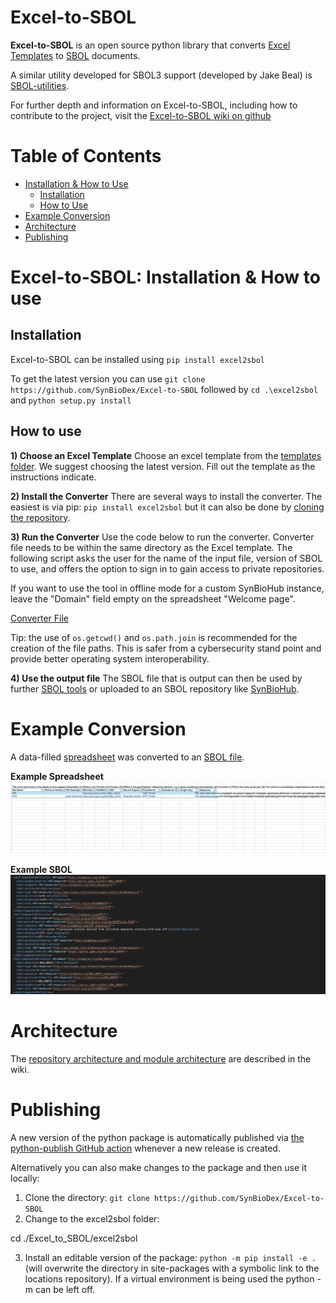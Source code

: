 # Excel-to-SBOL

**Excel-to-SBOL** is an open source python library that converts [Excel Templates](https://github.com/SynBioDex/Excel-to-SBOL/tree/master/excel2sbol/resources/templates) to [SBOL](https://sbolstandard.org/) documents.

A similar utility developed for SBOL3 support (developed by Jake Beal) is [SBOL-utilities](https://github.com/SynBioDex/SBOL-utilities).

For further depth and information on Excel-to-SBOL, including how to contribute to the project, visit the [Excel-to-SBOL wiki on github](https://github.com/SynBioDex/Excel-to-SBOL/wiki)



# Table of Contents
- [Installation & How to Use](#installation--how-to-use)
    - [Installation](#installation)
    - [How to Use](#how-to-use)
- [Example Conversion](#example-conversion)
- [Architecture](#architecture)
- [Publishing](#publishing)

<!-- # Interface

![VisBOL Example Visualization](./images/example.png) -->

# Excel-to-SBOL: Installation & How to use

## Installation

Excel-to-SBOL can be installed using `pip install excel2sbol`

To get the latest version you can use `git clone https://github.com/SynBioDex/Excel-to-SBOL` followed by `cd .\excel2sbol` and `python setup.py install`

## How to use

**1) Choose an Excel Template**
Choose an excel template from the [templates folder](https://github.com/SynBioDex/Excel-to-SBOL/tree/master/excel2sbol/resources/templates).
We suggest choosing the latest version. Fill out the template as the instructions indicate. 

**2) Install the Converter**
There are several ways to install the converter. The easiest is via pip: `pip install excel2sbol` but it can also be done by [cloning the repository](https://github.com/SynBioDex/Excel-to-SBOL/wiki/2.-Cloning-From-GitHub).

**3) Run the Converter**
Use the code below to run the converter. Converter file needs to be within the same directory as the Excel template.
The following script asks the user for the name of the input file, version of SBOL to use, and offers the option to sign in to gain access to private repositories.

If you want to use the tool in offline mode for a custom SynBioHub instance, leave the "Domain" field empty on the spreadsheet "Welcome page".

[Converter File](https://github.com/SynBioDex/Excel-to-SBOL/blob/master/excel2sbol/tests/test_files/Excel2SBOLConverter.py)

Tip: the use of `os.getcwd()` and `os.path.join` is recommended for the creation of the file paths. This is safer from a cybersecurity stand point and provide better operating system interoperability.

**4) Use the output file**
The SBOL file that is output can then be used by further [SBOL tools](https://sbolstandard.org/applications/) or uploaded to an SBOL repository like [SynBioHub](https://synbiohub.org/).

# Example Conversion

A data-filled [spreadsheet](https://github.com/SynBioDex/Excel-to-SBOL/blob/master/excel2sbol/resources/templates/Sample_template_Excel2SBOL.xlsm) was converted to an [SBOL file](https://github.com/SynBioDex/Excel-to-SBOL/blob/master/excel2sbol/resources/templates/Sample_template_Excel2SBOL.xlm).

**Example Spreadsheet**
![Example Spreadsheet](https://github.com/SynBioDex/Excel-to-SBOL/blob/master/images/sample_template.png)

**Example SBOL**
![Example SBOL](https://github.com/SynBioDex/Excel-to-SBOL/blob/master/images/sample_xml.png)



# Architecture

The [repository architecture and module architecture](https://github.com/SynBioDex/Excel-to-SBOL/wiki/4.-Excel2SBOL-Module-and-Repository-Architecture) are described in the wiki.

# Publishing

A new version of the python package is automatically published via [the python-publish GitHub action](https://github.com/SynBioDex/Excel-to-SBOL/blob/master/.github/workflows/python-publish.yml) whenever a new release is created.

Alternatively you can also make changes to the package and then use it locally:
1. Clone the directory: `git clone https://github.com/SynBioDex/Excel-to-SBOL`
2. Change to the excel2sbol folder: 
                                   
cd ./Excel_to_SBOL/excel2sbol
                                   
3. Install an editable version of the package: `python -m pip install -e .` (will overwrite the directory in site-packages with a symbolic link to the locations repository). If a virtual environment is being used the python -m can be left off.

